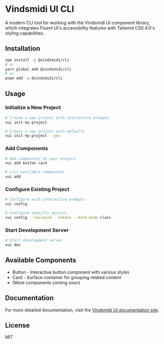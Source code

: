 # Vindsmidi UI CLI

A modern CLI tool for working with the Vindsmidi UI component library, which integrates Fluent UI's accessibility features with Tailwind CSS 4.0's styling capabilities.

## Installation

```bash
npm install -g @vindsmidi/cli
# or
yarn global add @vindsmidi/cli
# or
pnpm add -g @vindsmidi/cli
```

## Usage

### Initialize a New Project

```bash
# Create a new project with interactive prompts
vui init my-project

# Create a new project with defaults
vui init my-project --yes
```

### Add Components

```bash
# Add components to your project
vui add button card

# List available components
vui add
```

### Configure Existing Project

```bash
# Configure with interactive prompts
vui config

# Configure specific options
vui config --tailwind --tokens --dark-mode class
```

### Start Development Server

```bash
# Start development server
vui dev
```

## Available Components

- Button - Interactive button component with various styles
- Card - Surface container for grouping related content
- (More components coming soon)

## Documentation

For more detailed documentation, visit the [Vindsmidi UI documentation site](https://vindsmidi-ui.dev).

## License

MIT 